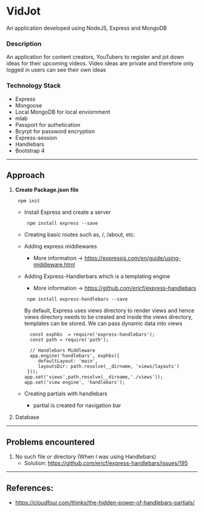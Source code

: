 # VidJot
An application developed using NodeJS, Express and MongoDB<br>
### Description
An application for content creators, YouTubers to register and jot down ideas for their upcoming videos. Video ideas are private and therefore only logged in users can see their own ideas
<br>
### Technology Stack
- Express
- Mongoose
- Local MongoDB for local enviornment
- mlab 
- Passport for authetication
- Bcyrpt for password encryption
- Express-session
- Handlebars
- Bootstrap 4

<hr>

## Approach

1. **Create Package.json file** 
   
      ```
       npm init
      ```
   
      - Install Express and create a server
   
        ```
         npm install express --save
        ```
  
      - Creating basic routes such as, /,  /about, etc.
        
  
      - Adding express middlewares
         - More information -> https://expressjs.com/en/guide/using-middleware.html
    
      - Adding Express-Handlerbars which is a templating engine
         - More information -> https://github.com/ericf/express-handlebars

        ```
         npm install express-handlebars --save
        ```
        
         By default, Express uses views directory to render views and hence views directory needs to be created and inside the views   directory, templates can be stored. We can pass dynamic data into views
   
         ```
           const exphbs  = require('express-handlebars');
           const path = require('path');

           // Handlebars Middleware
           app.engine('handlebars', exphbs({
              defaultLayout: 'main',
              layoutsDir: path.resolve(__dirname, 'views/layouts')
          }));
         app.set('views',path.resolve(__dirname,'./views'));
         app.set('view engine', 'handlebars');
         ```
   
   - Creating partials with handlebars
      - partial is created for navigation bar
 
 2. Database
   
   
<hr>

## Problems encountered

1. No such file or directory (When I was using Handlebars)
   - Solution: https://github.com/ericf/express-handlebars/issues/195
   
<hr>

## References: <br>

- https://cloudfour.com/thinks/the-hidden-power-of-handlebars-partials/
